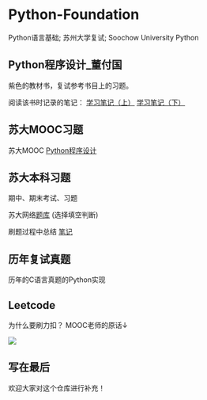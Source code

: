 # Python-Foundation
Python语言基础; 苏州大学复试; Soochow University Python

## Python程序设计_董付国
紫色的教材书，复试参考书目上的习题。

阅读该书时记录的笔记：
[学习笔记（上）](http://zrawberry.com/article/article-content/16/Python-Xue-Xi-Bi-Ji-Shang/)
[学习笔记（下）](http://zrawberry.com/article/article-content/22/Python-Xue-Xi-Bi-Ji-Xia/)

## 苏大MOOC习题
苏大MOOC [Python程序设计](https://www.icourse163.org/learn/SUDA-1206947804)

## 苏大本科习题
期中、期末考试、习题

苏大网络[题库](http://sit.suda.edu.cn/) (选择填空判断)

刷题过程中总结 [笔记](http://zrawberry.com/article/article-content/26/Python-Shua-Ti-Bi-Ji/)


## 历年复试真题
历年的C语言真题的Python实现

## Leetcode
为什么要刷力扣？ MOOC老师的原话↓

![](http://zrawberry.com/media/picture/a049c8a39b39412cb2ecfe7e39f59165.png)

## 写在最后
欢迎大家对这个仓库进行补充！
